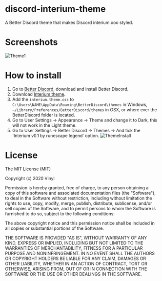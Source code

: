 # discord-interium-theme
A Better Discord theme that makes Discord interium.ooo styled.

# Screenshots
![Theme1](https://a.pomf.cat/qfnylb.PNG)

# How to install
1. Go to [Better Discord](https://betterdiscord.net/home/), download and install Better Discord.
2. Download [Interium theme](example.cc).
3. Add the ```interium.theme.css``` to ```C:\Users\NAME\AppData\Roaming\BetterDiscord\themes``` in Windows, ```~/Library/Preferences/BetterDiscord/themes``` in OSX, or where ever the BetterDiscord folder is located.
4. Go to User Settings -> Appearance -> Theme and change it to Dark, this will not work in the Light theme.
5. Go to User Settings -> Better Discord -> Themes -> And tick the 'Interium v0.1 by runescape legend' option.
![ThemeInstall](https://a.pomf.cat/iiqjcp.PNG)

# License

The MIT License (MIT)

Copyright (c) 2020 Vinyl

Permission is hereby granted, free of charge, to any person obtaining a copy
of this software and associated documentation files (the "Software"), to deal
in the Software without restriction, including without limitation the rights
to use, copy, modify, merge, publish, distribute, sublicense, and/or sell
copies of the Software, and to permit persons to whom the Software is
furnished to do so, subject to the following conditions:

The above copyright notice and this permission notice shall be included in all
copies or substantial portions of the Software.

THE SOFTWARE IS PROVIDED "AS IS", WITHOUT WARRANTY OF ANY KIND, EXPRESS OR
IMPLIED, INCLUDING BUT NOT LIMITED TO THE WARRANTIES OF MERCHANTABILITY,
FITNESS FOR A PARTICULAR PURPOSE AND NONINFRINGEMENT. IN NO EVENT SHALL THE
AUTHORS OR COPYRIGHT HOLDERS BE LIABLE FOR ANY CLAIM, DAMAGES OR OTHER
LIABILITY, WHETHER IN AN ACTION OF CONTRACT, TORT OR OTHERWISE, ARISING FROM,
OUT OF OR IN CONNECTION WITH THE SOFTWARE OR THE USE OR OTHER DEALINGS IN THE
SOFTWARE.
